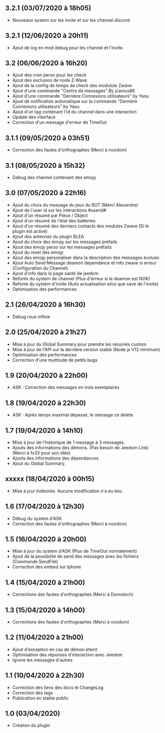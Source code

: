 ## 3.2.1 (03/07/2020 à 18h05)
- Nouveaux system sur les invite et sur les channel discord

## 3.2.1 (12/06/2020 à 20h11)
- Ajout de log en mod debug pour les channel et l'invite.

## 3.2 (06/06/2020 à 16h20)
- Ajout des cron perso pour les check
- Ajout des exclusion de node Z-Wave
- Ajout de la config de temps de check des modulule Zwave
- Ajout d'une commande "Centre de messages" By jcamus86
- Ajout d'une commande "Dernière Connexions utilisateurs" by Yasu
- Ajout de notification automatique sur la commande "Dernière Connexions utilisateurs" by Yasu
- Ajout d'un tag contenant l'id du channel dans une interaction
- Update des interface
- Correction d'un message d'erreur de TimeOut


## 3.1.1 (09/05/2020 à 03h51)
- Correction des fautes d'orthographes (Merci à noodom)

## 3.1 (08/05/2020 à 15h32)
- Debug des channel contenant des emojy

## 3.0 (07/05/2020 à 22h16)
- Ajout du choix du message du jeux du BOT (Merci Alexandre)
- Ajout de l'user id sur les intéractions #userid#
- Ajout d'un résumé par Pièce / Object
- Ajout d'un résumé de l'état des batteries
- Ajout d'un résumé des derniers contacts des modules Zwave (Si le plugin est activé)
- Ajout des antennes du plugin BLEA
- Ajout du choix des émojy sur les messages préfaits
- Ajout des émojy perso sur les messages préfaits
- Ajout du reset des emojy
- Ajout des emojy personaliser dans la description des messages évolués
- Ajout Auto Send Message deamon dependance et info zwave si erreur (Configuration du Channel)
- Ajout d'info dans la page santé de jeedom
- Refonte du system de channel (Plus d'erreur si le deamon est NOK)
- Refonte du system d'invite (Auto actualisation ainsi que save de l'invite)
- Optimisation des performances

## 2.1 (26/04/2020 à 16h30)
- Debug roue infinie

## 2.0 (25/04/2020 à 21h27)
- Mise à jour du Global Summary pour prendre les resumés custom
- Mise à jour de l'API sur la dernière version stable (Node js V12 minimum)
- Optimisation des performances
- Correction d'une multitude de petits bugs

## 1.9 (20/04/2020 à 22h00)
- ASK : Correction des messages en trois exemplaires

## 1.8 (19/04/2020 à 22h30)
- ASK : Après temps maximal dépassé, le message ce delete

## 1.7 (19/04/2020 à 14h10)
- Mise à jour de l'historique de 1 message à 3 messages.
- Ajouts des informations des démons. (Pas besoin de Jeedom Link) (Merci à fx33 pour son idée)
- Ajouts des informations des dépendances.
- Ajout du Global Summary.

## xxxxx (18/04/2020 à 00h15)
- Mise à jour indésirée. Aucune modification n'a eu lieu.

## 1.6 (17/04/2020 à 12h30)
- Débug du system d'ASK
- Correction des fautes d'orthographes (Merci à noodom)

## 1.5 (16/04/2020 à 20h00)
- Mise à jour du system d'ASK (Plus de TimeOut normalement)
- Ajout de la possibilité de send des messages avec les fichiers (Commande SendFile)
- Correction des embed sur Iphone

## 1.4 (15/04/2020 à 21h00)
- Corrections des fautes d'orthographes (Merci à Domotech)

## 1.3 (15/04/2020 à 14h00)
- Corrections des fautes d'orthographes (Merci à noodom)

## 1.2 (11/04/2020 à 21h00)

- Ajout d'exception en cas de démon éteint
- Optimisation des réponses d'interaction avec Jeedom
- Ignore les messages d'autres 

## 1.1 (10/04/2020 à 22h30)

- Correction des liens des docs et ChangeLog
- Correction des tags
- Publication en stable public

## 1.0 (03/04/2020)
- Création du plugin 
